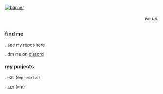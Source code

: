 
[![banner](https://cdn.discordapp.com/attachments/1136417671202742362/1141668237524865104/hi.png)](https://github.com/yojakob) 
<h6 align="right">
we up.
</h6>

### find me

\. see my repos [here](https://github.com/yojakob?tab=repositories)

\. dm me on [discord](https://discordlookup.com/user/1069745259518644265)

### my projects

\. [`w2t`](https://github.com/yojakob/webhooks-to-threads) (`deprecated`)

\. [`scy`](https://github.com/yojakob/scythe/) (`wip`)
